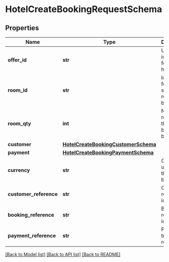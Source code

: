 # HotelCreateBookingRequestSchema

## Properties
Name | Type | Description | Notes
------------ | ------------- | ------------- | -------------
**offer_id** | **str** | Unique identifier for the hotel offer. | [optional] 
**room_id** | **str** | Identifier for the specific room being booked. | [optional] 
**room_qty** | **int** | Number of rooms of this type being booked. | [optional] 
**customer** | [**HotelCreateBookingCustomerSchema**](HotelCreateBookingCustomerSchema.md) |  | [optional] 
**payment** | [**HotelCreateBookingPaymentSchema**](HotelCreateBookingPaymentSchema.md) |  | [optional] 
**currency** | **str** | Currency used for the booking. | [optional] 
**customer_reference** | **str** | Customer reference identifier. | [optional] 
**booking_reference** | **str** | Booking reference identifier. | [optional] 
**payment_reference** | **str** | Payment transaction reference. | [optional] 

[[Back to Model list]](../README.md#documentation-for-models) [[Back to API list]](../README.md#documentation-for-api-endpoints) [[Back to README]](../README.md)

